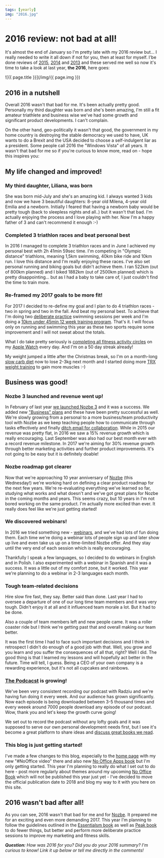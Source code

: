```yaml
---
tags: [yearly]
img: "2016.jpg"
---
```


# 2016 review: not bad at all!

It's almost the end of January so I'm pretty late with my 2016 review but... I really needed to write it all down if not for you, then at least for myself. I'be done reviews of [2015](/2015/), [2014](/2014/) and [2013](/summary2013/) and these served me well so now it's time to take a look at last year, **the 2016**, here goes:

<!--More-->

![{{ page.title }}](/img/{{ page.img }})

## 2016 in a nutshell

Overall 2016 wasn't that bad for me. It's been actually pretty good. Personally my third daughter was born and she's been amazing, I'm still a fit amateur triathlete and business wise we've had some growth and significant product developments. I can't complain.

On the other hand, geo-politically it wasn't that good, the government in my home country is destroying the stable democracy we used to have, UK wants to do a Brexit and the USA decided to choose a self-indulgent liar as a president. Some people call 2016 the "Windows Vista" of all years. It wasn't that bad for me so if you're curious to know more, read on - hope this inspires you:

## My life changed and improved!

### My third daughter, Liliana, was born

She was born mid-July and she's an amazing kid. I always wanted 3 kids and now we have 3 beautiful daughters: 8-year old Milena, 4-year old Emilia and a newborn. Initially I feared that having a newborn baby would be pretty tough (back to sleepless nights and all..) but it wasn't that bad. I'm actually enjoying the process and I love playing with her. Now I'm a happy father of 3 and can't recommend it enough :-)

### Completed 3 triathlon races and beat personal best

In 2016 I managed to complete 3 triathlon races and in June I achieved my personal best with 2h 41min 59sec time. I'm competing in "Olympic distance" triathlons, meaning 1,5km swimming, 40km bike ride and 10km run. I love this distance and I'm really enjoying these races. I've also set personal running and biking goals but didn't achieve them. I ran 522km (out of 800km planned) and I biked 1882km (out of 2500km planned) which is pretty disappointing... but as I had a baby to take care of, I just couldn't find the time to train more.

### Re-framed my 2017 goals to be more fit!

For 2017 I decided to re-define my goal and I plan to do 4 triathlon races - two in spring and two in the fall. And beat my personal best. To achieve that I'm doing two [deliberate practice](/podcast-81/) swimming sessions per week and I'm doing a [10km under 45min 12 week training program](https://nozbe.how/IbQPp). That's it. I will focus only on running and swimming this year as these two sports require some improvement and I will not sweat about the totals.

What I do take pretty seriously is [completing all fitness activity circles](https://www.instagram.com/p/BOuq0W1FjF2/) on my [Apple Watch](/applewatch) every day. And I'm on a 50 day streak already!

My weight jumped a little after the Christmas break, so I'm on a month-long [slow carb diet](/slow-carb-diet) now to lose 2-3kg next month and I started doing more [TRX weight training](/fitness-for-busy-professionals-productive-show-36/) to gain more muscles :-)

## Business was good!

### Nozbe 3 launched and revenue went up!

In February of last year [we launched Nozbe 3](https://nozbe.com/blog/nozbe3) and it was a success. We added new ["Business" plans](https://nozbe.com/blog/nozbe-business) and these have been pretty successful as well. We're slowly growing from a personal to a more business/team productivity tool with Nozbe as we keep teaching people how to communicate through tasks effectively and finally [ditch email for collaboration](/emailban/). While in 2015 our revenue was pretty flat, in 2016 we saw a 15% revenue growth which is really encouraging. Last September was also had our best month ever with a record revenue milestone. In 2017 we're aiming for 30% revenue growth through better marketing activities and further product improvements. It's not going to be easy but it is definitely doable!

### Nozbe roadmap got clearer

Now that we're approaching 10 year anniversary of [Nozbe][n] (this Wednesday!) we're working hard on defining a clear product roadmap for the next few years. We're re-evaluating everything we've learned so far, studying what works and what doesn't and we've got great plans for Nozbe in the coming months and years. This seems crazy, but 10 years in I'm not bored working on the same product. I'm actually more excited than ever. It really does feel like we're just getting started!

### We discovered webinars!

In 2016 we tried something new - [webinars](https://nozbe.com/webinar), and we've had lots of fun doing them. Each time we're doing a webinar lots of people sign up and later show up live and even take us up on a time-limited Nozbe offer. And they stay until the very end of each session which is really encouraging.

Thankfully I speak a few languages, so I decided to do webinars in English and in Polish. I also experimented with a webinar in Spanish and it was a success. It was a little out of my comfort zone, but it worked. This year we're planning to do a webinar in 2-3 languages each month.

### Tough team-related decisions

Hire slow fire fast, they say. Better said than done. Last year I had to oversee a departure of one of our long time team members and it was very tough. Didn't enjoy it at all and it influenced team morale a lot. But it had to be done. 

Also a couple of team members left and new people came. It was a roller coaster ride but I think we're getting past that and overall making our team better.

It was the first time I had to face such important decisions and I think in retrospect I didn't do enough of a good job with that. Well, you grow and you learn and you suffer the consequences of all that, right? Well I did. The good thing is that I learned my lessons and will hopefully act better in the future. Time will tell, I guess. Being a CEO of your own company is a rewarding experience, but it's not all cupcakes and rainbows.

### [The Podcacst](/podcast) is growing!

We've been very consistent recording our podcast with Radziu and we're having fun doing it every week. And our audience has grown significantly. Now each episode is being downloaded between 3-5 thousand times and every weeek around 7000 people download any episode of our podcast. Wow, thank you and let's keep the growth curve going!

We set out to record the podcast without any lofty goals and it was supposed to serve our own personal development needs first, but I see it's become a great platform to share ideas and [discuss great books we read](/reading/).

### This blog is just getting started!

I've made a few changes to this blog, especially to the [home page](/) with my new "#NoOffice video" there and also new [No Office Apps book](/apps/) but I'm only getting started. This year I'm planning to really do what I set out to do here - post more regularly about themes around my upcoming [No Office Book](/nooffice/) which will not be published this year just yet - I've decided to move the official publication date to 2018 and blog my way to it with you here on this site.

## 2016 wasn't bad after all!

As you can see, 2016 wasn't that bad for me and for [Nozbe][n]. It prepared me for an exciting and even more demanding 2017. This year I'm planning to follow the guidelines outlined in the [Essentialsm book](/essentialism) as well as [Peak book](/podcast-80/) to do fewer things, but better and perform more deliberate practice sessions to improve my marketing and fitness skills.

***Question:*** *How was 2016 for you? Did you do your 2016 summary? I'm curious to know! Link it up below or tell me directly in the comments!*

[tp]: /podcast
[i]: https://iMagazine.pl
[d]: http://db.tt/kD7Liux
[e]: /how-i-use-evernote
[p]: /passion
[n]: https://michael.gratis/nozbe
[io]: https://michael.gratis/ipadonly/
[pm]: http://productivemag.com/
[s]: /show
[t]: http://twitter.com/MSliwinski